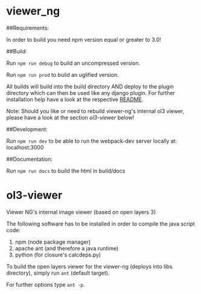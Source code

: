 # viewer_ng

##Requirements:

In order to build you need npm version equal or greater to 3.0!

##Build:

Run ```npm run debug``` to build an uncompressed version.

Run ```npm run prod``` to build an uglified version.

All builds will build into the build directory AND deploy to the plugin directory
which can then be used like any django plugin.
For further installation help have a look at the respective [README](plugin/viewer-ng/README.md).

Note: Should you like or need to rebuild viewer-ng's internal ol3 viewer,
      please have a look at the section *ol3-viewer* below!

##Development:

Run ```npm run dev``` to be able to run the webpack-dev server locally at:
localhost:3000

##Documentation:

Run ```npm run docs``` to build the html in build/docs



# ol3-viewer
Viewer NG's internal image viewer (based on open layers 3)

The following software has to be installed in order to compile the java script code:

1. npm (node package manager)
2. apache ant (and therefore a java runtime)
3. python (for closure's calcdeps.py)

To build the open layers viewer for the viewer-ng (deploys into libs directory),
simply run ```ant``` (default target).

For further options type ```ant -p```.
